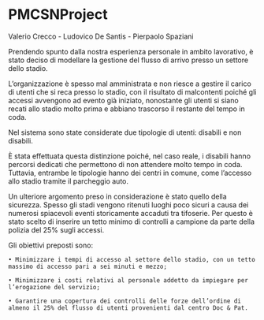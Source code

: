 # PMCSNProject

Valerio Crecco - Ludovico De Santis - Pierpaolo Spaziani

Prendendo spunto dalla nostra esperienza personale in ambito lavorativo, è stato deciso di modellare la gestione del flusso di arrivo presso un settore dello stadio.

L’organizzazione è spesso mal amministrata e non riesce a gestire il carico di utenti che si reca presso lo stadio, con il risultato di malcontenti poiché gli accessi avvengono ad evento già iniziato, nonostante gli utenti si siano recati allo stadio molto prima e abbiano trascorso il restante del tempo in coda.

Nel sistema sono state considerate due tipologie di utenti: disabili e non disabili.

È stata effettuata questa distinzione poiché, nel caso reale, i disabili hanno percorsi dedicati che permettono di non attendere molto tempo in coda. Tuttavia, entrambe le tipologie hanno dei centri in comune, come l’accesso allo stadio tramite il parcheggio auto.

Un ulteriore argomento preso in considerazione è stato quello della sicurezza. Spesso gli stadi vengono ritenuti luoghi poco sicuri a causa dei numerosi spiacevoli eventi storicamente accaduti tra tifoserie. Per questo è stato scelto di inserire un tetto minimo di controlli a campione da parte della polizia del 25% sugli accessi.

Gli obiettivi preposti sono:

	• Minimizzare i tempi di accesso al settore dello stadio, con un tetto massimo di accesso pari a sei minuti e mezzo;

	• Minimizzare i costi relativi al personale addetto da impiegare per l’erogazione del servizio;

	• Garantire una copertura dei controlli delle forze dell’ordine di almeno il 25% del flusso di utenti provenienti dal centro Doc & Pat.